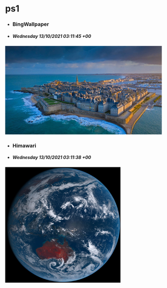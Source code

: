 # ps1

- ### BingWallpaper
- ##### Wednesday 13/10/2021 03:11:45 +00
<img src="BingWallpaper/latest.jpg" width="700" height="auto" title="👉  BingWallpaper  👈">


- ### Himawari 
- ##### Wednesday 13/10/2021 03:11:38 +00
<img src="Himawari/latest.jpg" width="auto" height="371" title="👉  Himawari  👈">






